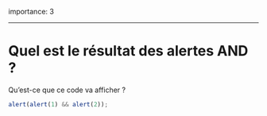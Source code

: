 importance: 3

---

# Quel est le résultat des alertes AND ?

Qu’est-ce que ce code va afficher ?

```js
alert(alert(1) && alert(2));
```